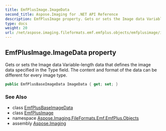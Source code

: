```yaml
---
title: EmfPlusImage.ImageData
second_title: Aspose.Imaging for .NET API Reference
description: EmfPlusImage property. Gets or sets the Image data Variablelength data that defines the image data specified in the Type field. The content and format of the data can be different for every image type
type: docs
weight: 20
url: /net/aspose.imaging.fileformats.emf.emfplus.objects/emfplusimage/imagedata/
---
```

## EmfPlusImage.ImageData property

Gets or sets the Image data Variable-length data that defines the image data specified in the Type field. The content and format of the data can be different for every image type.

```csharp
public EmfPlusBaseImageData ImageData { get; set; }
```

### See Also

* class [EmfPlusBaseImageData](../../emfplusbaseimagedata/)
* class [EmfPlusImage](../)
* namespace [Aspose.Imaging.FileFormats.Emf.EmfPlus.Objects](../../emfplusimage/)
* assembly [Aspose.Imaging](../../../)


